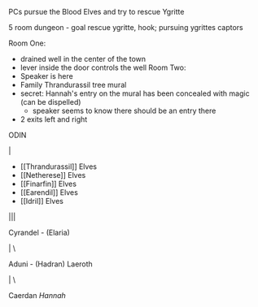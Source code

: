 PCs pursue the Blood Elves and try to rescue Ygritte

5 room dungeon - goal rescue ygritte, hook; pursuing ygrittes captors

Room One:   
   - drained well in the center of the town
   - lever inside the door controls the well
Room Two:   
- Speaker is here
- Family Thrandurassil tree mural
- secret: Hannah's entry on the mural has been concealed with magic (can be dispelled)
	- speaker seems to know there should be an entry there
- 2 exits left and right


ODIN

|

- [[Thrandurassil]] Elves
- [[Netherese]] Elves
- [[Finarfin]] Elves
- [[Earendil]] Elves
- [[Idril]] Elves

|||

Cyrandel - (Elaria)

|                                   \

Aduni - (Hadran)           Laeroth

|                       \

Caerdan               *Hannah*

